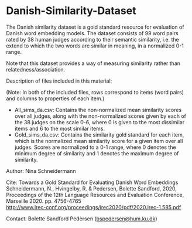 # Danish-Similarity-Dataset
The Danish similarity dataset is a gold standard resource for evaluation of Danish word embedding models. The dataset consists of 99 word pairs rated by 38 human judges according to their semantic similarity, i.e. the extend to which the two words are similar in meaning, in a normalized 0-1 range.

Note that this dataset provides a way of measuring similarity rather than relatedness/association.

Description of files included in this material:

(Note: In both of the included files, rows correspond to items (word pairs) and columns to properties of each item.)

*	All_sims_da.csv: Contains the non-normalized mean similarity scores over all judges, along with the non-normalized scores given by each of the 38 judges on the scale 0-6, where 0 is given to the most dissimilar items and 6 to the most similar items.
*	Gold_sims_da.csv: Contains the similarity gold standard for each item, which is the normalized mean similarity score for a given item over all judges. Scores are normalized to a 0-1 range, where 0 denotes the minimum degree of similarity and 1 denotes the maximum degree of similarity.

Author: Nina Schneidermann

Cite: Towards a Gold Standard for Evaluating Danish Word Embeddings
Schneidermann, N., Hvingelby, R. & Pedersen, Bolette Sandford, 2020, Proceedings of the 12th Language Resources and Evaluation Conference, Marseille 2020. pp. 4756-4765  
http://www.lrec-conf.org/proceedings/lrec2020/pdf/2020.lrec-1.585.pdf

Contact: Bolette Sandford Pedersen (bspedersen@hum.ku.dk)
